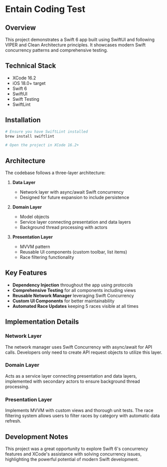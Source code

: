 # Entain Coding Test

## Overview
This project demonstrates a Swift 6 app built using SwiftUI and following VIPER and Clean Architecture principles. It showcases modern Swift concurrency patterns and comprehensive testing.

## Technical Stack
- XCode 16.2
- iOS 18.0+ target
- Swift 6
- SwiftUI
- Swift Testing
- SwiftLint

## Installation
```bash
# Ensure you have SwiftLint installed
brew install swiftlint

# Open the project in XCode 16.2+
```

## Architecture
The codebase follows a three-layer architecture:

1. **Data Layer**
   - Network layer with async/await Swift concurrency
   - Designed for future expansion to include persistence

2. **Domain Layer**
   - Model objects
   - Service layer connecting presentation and data layers
   - Background thread processing with actors

3. **Presentation Layer**
   - MVVM pattern
   - Reusable UI components (custom toolbar, list items)
   - Race filtering functionality

## Key Features
- **Dependency Injection** throughout the app using protocols
- **Comprehensive Testing** for all components including views
- **Reusable Network Manager** leveraging Swift Concurrency
- **Custom UI Components** for better maintainability
- **Automated Race Updates** keeping 5 races visible at all times

## Implementation Details

### Network Layer
The network manager uses Swift Concurrency with async/await for API calls. Developers only need to create API request objects to utilize this layer.

### Domain Layer
Acts as a service layer connecting presentation and data layers, implemented with secondary actors to ensure background thread processing.

### Presentation Layer
Implements MVVM with custom views and thorough unit tests. The race filtering system allows users to filter races by category with automatic data refresh.

## Development Notes
This project was a great opportunity to explore Swift 6's concurrency features and XCode's assistance with solving concurrency issues, highlighting the powerful potential of modern Swift development.